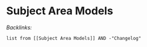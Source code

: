 # Subject Area Models

*Backlinks:*

````dataview
list from [[Subject Area Models]] AND -"Changelog"
````
